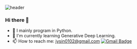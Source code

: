 ![header](https://capsule-render.vercel.app/api?type=waving&color=auto&height=200&section=header&text=Jinyong%20Shin&fontSize=50)
### Hi there 👋 

- 🔭 I mainly program in Python.
- 🌱 I'm currently learning Generative Deep Learning.
- 📫 How to reach me: jysin0102@gmail.com  [![Gmail Badge](https://img.shields.io/badge/Gmail-d14836?style=flat-square&logo=Gmail&logoColor=white&link=mailto:jysin0102@gmail.com)](mailto:jysin0102@gmail.com)
<!--
**JinyongShin/JinyongShin** is a ✨ _special_ ✨ repository because its `README.md` (this file) appears on your GitHub profile.

Here are some ideas to get you started:

- 🔭 I’m currently working on ...
- 🌱 I’m currently learning ...
- 👯 I’m looking to collaborate on ...
- 🤔 I’m looking for help with ...
- 💬 Ask me about ...
- 📫 How to reach me: ...
- 😄 Pronouns: ...
- ⚡ Fun fact: ...
-->
